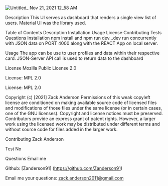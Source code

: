 ![Untitled_ Nov 21, 2021 12_58 AM](https://user-images.githubusercontent.com/81836426/142752912-11d40828-111a-4059-a46b-a83fec307cc5.gif)

Description
This UI serves as dashboard that renders a single view list of users.
Material UI was the library used.


Table of Contents
Description
Installation
Usage
License
Contributing
Tests
Questions
Installation
npm install and npm run dev...dev run concurrently with JSON data on PORT 4000 along with the REACT App on local server.

Usage
The app can be use to user profiles and data within their respective card. JSON-Server API call is used to return data to the dashboard

License
Mozilla Public License 2.0

License: MPL 2.0

License: MPL 2.0

Copyright (c) [2021] Zack Anderson Permissions of this weak copyleft license are conditioned on making available source code of licensed files and modifications of those files under the same license (or in certain cases, one of the GNU licenses). Copyright and license notices must be preserved. Contributors provide an express grant of patent rights. However, a larger work using the licensed work may be distributed under different terms and without source code for files added in the larger work.

Contributing
Zack Anderson

Test
No

Questions
Email me

Github: [Zanderson91] (https://github.com/Zanderson91)

Email me your questions: zack.anderson2011@gmail.com
